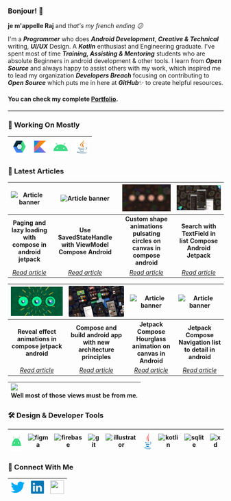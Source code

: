 ### Bonjour! :speech_balloon:
**je m'appelle Raj** and *that's my french ending :confused:*

<!-- ### :unamused: About Me -->
<!-- *Hi !*  -->
I'm a ***Programmer*** who does ***Android Development***, ***Creative & Technical*** writing, ***UI/UX*** Design. A ***Kotlin*** enthusiast and Engineering graduate. I've spent most of time ***Training, Assisting & Mentoring*** students who are absolute Beginners in android development & other tools. I learn from ***Open Source*** and always happy to assist others with my work, which inspired me to lead my organization ***Developers Breach*** focusing on contributing to ***Open Source*** which puts me in here at ***GitHub***:sparkles: to create helpful resources.
  
#### You can check my complete [Portfolio](https://developersbreach.com/profiles/rajasekhar/).
___
### :musical_note: Working On Mostly  
| <img align="center" src="/Images/compose.png" height="40" width="40"/> | <img align="center" src="/Images/kotlin.png" height="28" width="28"/> | <img align="center" src="/Images/android.png" height="40" width="40"/> | <img align="center" src="/Images/java.png" height="32" width="32"/> |
| :-: | :-: | :-: | :-: |
  
### 📕 Latest Articles<br>

| <img src="https://developersbreach.com/wp-content/uploads/2023/03/Paging-featured-image.png" alt="Article banner" width="600" /> | <img src="https://developersbreach.com/wp-content/uploads/2023/01/SavedStateHandleFeaturedImage.png" alt="Article banner" width="600" /> | <img src="https://github.com/RajashekarRaju/compose-actors/blob/master/assets/custom-animations-blog-preview-image.png" alt="Article banner" width="600" /> | <img src="https://github.com/RajashekarRaju/compose-actors/blob/master/assets/textfield-blog-preview-image.png" alt="Article banner" width="600" /> |
| :-: | :-: | :-: | :-: | 
| **Paging and lazy loading with compose in android jetpack** | **Use SavedStateHandle with ViewModel Compose Android** | **Custom shape animations pulsating circles on canvas in compose android** | **Search with TextField in list Compose Android Jetpack** |
| [*Read article*](https://developersbreach.com/paging-compose-android/) | [*Read article*](https://developersbreach.com/savedstatehandle-viewmodel-android/) | [*Read article*](https://developersbreach.com/custom-shape-animations-pulsating-circles-canvas-compose/) | [*Read article*](https://developersbreach.com/search-with-textfield-list-compose/) |
  
| <img src="https://github.com/RajashekarRaju/compose-actors/blob/master/assets/reveal-effect-ani-blog-preview-image.png" alt="Article banner" width="600" /> | <img src="https://github.com/RajashekarRaju/compose-actors/blob/master/assets/banner.png" alt="Article banner" width="600" /> | <img src="https://developersbreach.com/wp-content/uploads/2021/10/HourglassAnimations.png" alt="Article banner" width="600" /> | <img src="https://developersbreach.com/wp-content/uploads/2021/09/ListDetail.png" alt="Article banner" width="600" /> |
| :-: | :-: | :-: | :-: | 
| **Reveal effect animations in compose jetpack android** | **Compose and build android app with new architecture principles** | **Jetpack Compose Hourglass animation on canvas in Android** | **Jetpack Compose Navigation list to detail in android** |
| [*Read article*](https://developersbreach.com/reveal-effect-animations-compose-android/) | [*Read article*](https://developersbreach.com/compose-android-app-architecture/) | [*Read article*](https://developersbreach.com/hourglass-animation-canvas-compose/) | [*Read article*](https://developersbreach.com/list-detail-navigation-compose/) |

| ![](https://komarev.com/ghpvc/?username=RajashekarRaju)<br>Well most of those views must be from me. |
| :- |

### 🛠️ Design & Developer Tools
| <img align="center" src="/Images/android.png" height="48" width="48"/> | <img align="center" src="https://www.vectorlogo.zone/logos/figma/figma-icon.svg" alt="figma" width="40" height="40"/> | <img align="center" src="https://www.vectorlogo.zone/logos/firebase/firebase-icon.svg" alt="firebase" width="40" height="40"/> | <img align="center" src="https://www.vectorlogo.zone/logos/git-scm/git-scm-icon.svg" alt="git" width="40" height="40"/> | <img align="center" src="https://www.vectorlogo.zone/logos/adobe_illustrator/adobe_illustrator-icon.svg" alt="illustrator" width="36" height="36"/> | <img align="center" src="https://raw.githubusercontent.com/devicons/devicon/master/icons/java/java-original.svg" alt="java" width="40" height="40"/> | <img align="center" src="https://www.vectorlogo.zone/logos/kotlinlang/kotlinlang-icon.svg" alt="kotlin" width="36" height="36"/> | <img align="center" src="https://www.vectorlogo.zone/logos/sqlite/sqlite-icon.svg" alt="sqlite" width="40" height="40"/> | <img align="center" src="https://cdn.worldvectorlogo.com/logos/adobe-xd.svg" alt="xd" width="36" height="36"/> |
| :-: | :-: | :-: | :-: | :-: | :-: | :-: | :-: | :-: |

### :link: Connect With Me
| <a href="https://twitter.com/rajashekarke"><img align="center" src="/Images/twitter.png" height="32" width="32"/> | <a href="https://www.linkedin.com/in/rajasekhar-k-e/"><img align="center" src="/Images/linkedin.png" height="32" width="32"/> | <a href="https://twitter.com/rajashekarke"><img align="center" src="https://developersbreach.com/wp-content/uploads/2021/05/cropped-company-logo-low-e1620530924648.png" height="32" width="32"/> |
| :-: | :-: | :-: |
  
<!-- <details>
  <summary> Title
    
  </summary>
</details> -->
  
<!-- ### New Blogs posts -->
<!-- BLOG-POST-LIST:START -->
<!-- - [Reveal effect animations in compose jetpack android](https://developersbreach.com/reveal-effect-animations-compose-android/)
- [Architecture for Compose android apps – new revamped principles](https://developersbreach.com/compose-android-app-architecture/)
- [Search with TextField in list Compose Android Jetpack](https://developersbreach.com/search-with-textfield-list-compose/)
- [Custom shape animations pulsating circles on canvas in compose android](https://developersbreach.com/custom-shape-animations-pulsating-circles-canvas-compose/)
- [Jetpack Compose Hourglass animation on canvas in Android](https://developersbreach.com/hourglass-animation-canvas-compose/) -->
<!-- BLOG-POST-LIST:END -->
